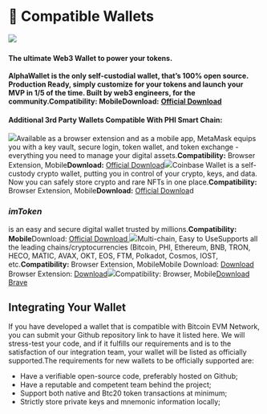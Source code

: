 # 🏦 Compatible Wallets

​[​![](https://alphawallet.com/wp-content/themes/alphawallet/img/logo-horizontal-new.svg)​](https://alphawallet.com/)​

#### The ultimate Web3 Wallet to power your tokens. <a href="#the-ultimate-web3-wallet-to-power-your-tokens." id="the-ultimate-web3-wallet-to-power-your-tokens."></a>

**AlphaWallet is the only self-custodial wallet, that’s 100% open source. Production Ready, simply customize for your tokens and launch your MVP in 1/5 of the time. Built by web3 engineers, for the community.Compatibility: MobileDownload:** [**Official Download**](https://alphawallet.com/)**​**

#### Additional 3rd Party Wallets Compatible With PHI Smart Chain: <a href="#additional-3rd-party-wallets-compatible-with-phi-smart-chain" id="additional-3rd-party-wallets-compatible-with-phi-smart-chain"></a>

​![](https://1479452965-files.gitbook.io/\~/files/v0/b/gitbook-x-prod.appspot.com/o/spaces%2Fw8N76RudwAt1Iyty0Cmd%2Fuploads%2FOnhRQvVT0wcuSr3i7Khu%2Fmetamask-logo.png?alt=media\&token=ce33a61a-c2d7-4301-9b47-37030771223a)​Available as a browser extension and as a mobile app, MetaMask equips you with a key vault, secure login, token wallet, and token exchange - everything you need to manage your digital assets.**Compatibility:** Browser Extension, Mobile**Download:** [Official Download](https://metamask.io/download/)​​![](https://1479452965-files.gitbook.io/\~/files/v0/b/gitbook-x-prod.appspot.com/o/spaces%2Fw8N76RudwAt1Iyty0Cmd%2Fuploads%2FICZw8IeTKFltax8fVc0v%2Fcoinbase-wallet.0867e872675336d5fa888fc7e1c2e491.png?alt=media\&token=fb6e0a78-4bb3-4733-a990-39d130d7d5b7)​Coinbase Wallet is a self-custody crypto wallet, putting you in control of your crypto, keys, and data. Now you can safely store crypto and rare NFTs in one place.**Compatibility:** Browser Extension, Mobile**Download:** [Official Downloa](https://coinbase-wallet.onelink.me/q5Sx/fdb9b250)d​

### _imToken_ <a href="#imtoken" id="imtoken"></a>

is an easy and secure digital wallet trusted by millions.**Compatibility: Mobile**Download: [Official Download ](https://token.im/download)​​​![](https://www.tokenpocket.pro/\_nuxt/img/logo.5c68e3f.png)Multi-chain, Easy to UseSupports all the leading chains/cryptocurrencies (Bitcoin, PHI, Ethereum, BNB, TRON, HECO, MATIC, AVAX, OKT, EOS, FTM, Polkadot, Cosmos, IOST, etc.**Compatibility:** Browser Extension, MobileMobile Download: [Download](https://www.tokenpocket.pro/en/download/app)​Browser Extension: [Download](https://extension.tokenpocket.pro/#/)**​**​[​![](https://brave.com/static-assets/images/brave-logo.svg)​](https://brave.com/) Compatibility: Browser, Mobile​[Download Brave](https://brave.com/)**​**

## Integrating Your Wallet <a href="#integrating-your-wallet" id="integrating-your-wallet"></a>

If you have developed a wallet that is compatible with Bitcoin EVM Network, you can submit your Github repository link to have it listed here. We will stress-test your code, and if it fulfills our requirements and is to the satisfaction of our integration team, your wallet will be listed as officially supported.The requirements for new wallets to be officially supported are:

* Have a verifiable open-source code, preferably hosted on Github;
* Have a reputable and competent team behind the project;
* Support both native and Btc20 token transactions at minimum;
* Strictly store private keys and mnemonic information locally;
